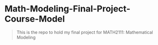 # Math-Modeling-Final-Project-Course-Model

> This is the repo to hold my final project for MATH2111: Mathematical Modeling
